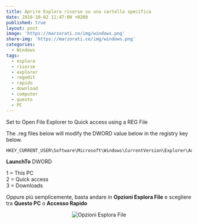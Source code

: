 ```yaml
---
title: Aprire Esplora risorse su una cartella specifica
date: 2018-10-02 11:47:00 +0200
published: true
layout: post
image: 'https://marzorati.co/img/windows.png'
share-img: 'https://marzorati.co/img/windows.png'
categories:
  - Windows
tags:
  - esplora
  - risorse
  - explorer
  - regedit
  - rapido
  - download
  - computer
  - questo
  - PC
---
```

Set to Open File Explorer to Quick access using a REG File

The .reg files below will modify the DWORD value below in the registry key below.

	HKEY_CURRENT_USER\Software\Microsoft\Windows\CurrentVersion\Explorer\Advanced

**LaunchTo** DWORD

1 = This PC   
2 = Quick access   
3 = Downloads   


Oppure più semplicemente, basta andare in **Opzioni Esplora File** e scegliere tra **Questo PC** o **Accesso Rapido**   

<center><img src="https://farm2.staticflickr.com/1952/30462374037_a16f151eaa_o.png" alt="Opzioni Esplora File"></center>   
